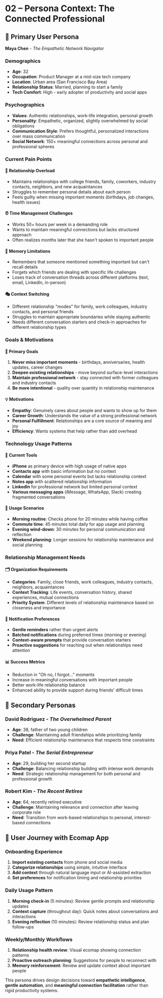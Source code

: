 # 02 – Persona Context: The Connected Professional

## 👤 Primary User Persona

**Maya Chen** - *The Empathetic Network Navigator*

### Demographics
- **Age**: 32
- **Occupation**: Product Manager at a mid-size tech company
- **Location**: Urban area (San Francisco Bay Area)
- **Relationship Status**: Married, planning to start a family
- **Tech Comfort**: High - early adopter of productivity and social apps

### Psychographics
- **Values**: Authentic relationships, work-life integration, personal growth
- **Personality**: Empathetic, organized, slightly overwhelmed by social obligations
- **Communication Style**: Prefers thoughtful, personalized interactions over mass communication
- **Social Network**: 150+ meaningful connections across personal and professional spheres

### Current Pain Points

#### 🤯 **Relationship Overload**
- Maintains relationships with college friends, family, coworkers, industry contacts, neighbors, and new acquaintances
- Struggles to remember personal details about each person
- Feels guilty when missing important moments (birthdays, job changes, health issues)

#### ⏰ **Time Management Challenges**
- Works 50+ hours per week in a demanding role
- Wants to maintain meaningful connections but lacks structured approach
- Often realizes months later that she hasn't spoken to important people

#### 🧠 **Memory Limitations**
- Remembers that someone mentioned something important but can't recall details
- Forgets which friends are dealing with specific life challenges
- Loses track of conversation threads across different platforms (text, email, LinkedIn, in-person)

#### 🎭 **Context Switching**
- Different relationship "modes" for family, work colleagues, industry contacts, and personal friends
- Struggles to maintain appropriate boundaries while staying authentic
- Needs different conversation starters and check-in approaches for different relationship types

### Goals & Motivations

#### 🎯 **Primary Goals**
1. **Never miss important moments** - birthdays, anniversaries, health updates, career changes
2. **Deepen existing relationships** - move beyond surface-level interactions
3. **Maintain professional network** - stay connected with former colleagues and industry contacts
4. **Be more intentional** - quality over quantity in relationship maintenance

#### 💡 **Motivations**
- **Empathy**: Genuinely cares about people and wants to show up for them
- **Career Growth**: Understands the value of a strong professional network
- **Personal Fulfillment**: Relationships are a core source of meaning and joy
- **Efficiency**: Wants systems that help rather than add overhead

### Technology Usage Patterns

#### 📱 **Current Tools**
- **iPhone** as primary device with high usage of native apps
- **Contacts app** with basic information but no context
- **Calendar** with some personal events but lacks relationship context
- **Notes app** with scattered relationship information
- **LinkedIn** for professional network but limited personal context
- **Various messaging apps** (iMessage, WhatsApp, Slack) creating fragmented conversations

#### 🔄 **Usage Scenarios**
- **Morning routine**: Checks phone for 20 minutes while having coffee
- **Commute time**: 45 minutes total daily for app usage and planning
- **Evening wind-down**: 30 minutes for personal communication and reflection
- **Weekend planning**: Longer sessions for relationship maintenance and social planning

### Relationship Management Needs

#### 🗂️ **Organization Requirements**
- **Categories**: Family, close friends, work colleagues, industry contacts, neighbors, acquaintances
- **Context Tracking**: Life events, conversation history, shared experiences, mutual connections
- **Priority System**: Different levels of relationship maintenance based on closeness and importance

#### 🔔 **Notification Preferences**
- **Gentle reminders** rather than urgent alerts
- **Batched notifications** during preferred times (morning or evening)
- **Context-aware prompts** that provide conversation starters
- **Proactive suggestions** for reaching out when relationships need attention

#### 📊 **Success Metrics**
- Reduction in "Oh no, I forgot..." moments
- Increase in meaningful conversations with important people
- Better work-life relationship balance
- Enhanced ability to provide support during friends' difficult times

## 🎯 Secondary Personas

### **David Rodriguez** - *The Overwhelmed Parent*
- **Age**: 38, father of two young children
- **Challenge**: Maintaining adult friendships while prioritizing family
- **Need**: Efficient relationship maintenance that respects time constraints

### **Priya Patel** - *The Serial Entrepreneur*
- **Age**: 29, building her second startup
- **Challenge**: Balancing relationship building with intense work demands
- **Need**: Strategic relationship management for both personal and professional growth

### **Robert Kim** - *The Recent Retiree*
- **Age**: 64, recently retired executive
- **Challenge**: Maintaining relevance and connection after leaving corporate role
- **Need**: Transition from work-based relationships to personal, interest-based connections

## 🚀 User Journey with Ecomap App

### **Onboarding Experience**
1. **Import existing contacts** from phone and social media
2. **Categorize relationships** using simple, intuitive interface
3. **Add context** through natural language input or AI-assisted extraction
4. **Set preferences** for notification timing and relationship priorities

### **Daily Usage Pattern**
1. **Morning check-in** (5 minutes): Review gentle prompts and relationship updates
2. **Context capture** (throughout day): Quick notes about conversations and interactions
3. **Evening reflection** (10 minutes): Review relationship status and plan follow-ups

### **Weekly/Monthly Workflows**
1. **Relationship health review**: Visual ecomap showing connection patterns
2. **Proactive outreach planning**: Suggestions for people to reconnect with
3. **Memory reinforcement**: Review and update context about important people

This persona drives design decisions toward **empathetic intelligence**, **gentle automation**, and **meaningful connection facilitation** rather than rigid productivity systems.